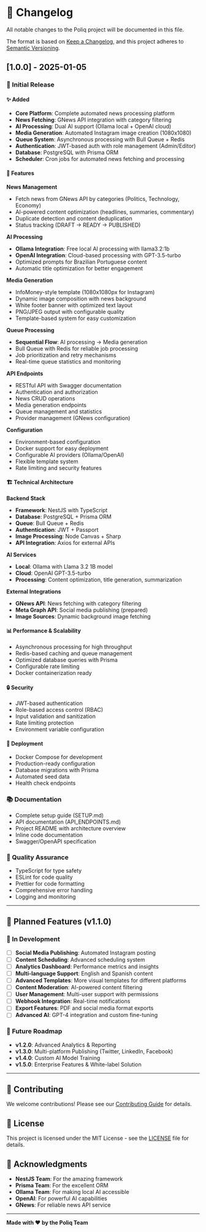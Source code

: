 # 📝 Changelog

All notable changes to the Poliq project will be documented in this file.

The format is based on [Keep a Changelog](https://keepachangelog.com/en/1.0.0/),
and this project adheres to [Semantic Versioning](https://semver.org/spec/v2.0.0.html).

## [1.0.0] - 2025-01-05

### 🎉 Initial Release

#### ✨ Added
- **Core Platform**: Complete automated news processing platform
- **News Fetching**: GNews API integration with category filtering
- **AI Processing**: Dual AI support (Ollama local + OpenAI cloud)
- **Media Generation**: Automated Instagram image creation (1080x1080)
- **Queue System**: Asynchronous processing with Bull Queue + Redis
- **Authentication**: JWT-based auth with role management (Admin/Editor)
- **Database**: PostgreSQL with Prisma ORM
- **Scheduler**: Cron jobs for automated news fetching and processing

#### 🔧 Features

**News Management**
- Fetch news from GNews API by categories (Politics, Technology, Economy)
- AI-powered content optimization (headlines, summaries, commentary)
- Duplicate detection and content deduplication
- Status tracking (DRAFT → READY → PUBLISHED)

**AI Processing**
- **Ollama Integration**: Free local AI processing with llama3.2:1b
- **OpenAI Integration**: Cloud-based processing with GPT-3.5-turbo
- Optimized prompts for Brazilian Portuguese content
- Automatic title optimization for better engagement

**Media Generation**
- InfoMoney-style template (1080x1080px for Instagram)
- Dynamic image composition with news background
- White footer banner with optimized text layout
- PNG/JPEG output with configurable quality
- Template-based system for easy customization

**Queue Processing**
- **Sequential Flow**: AI processing → Media generation
- Bull Queue with Redis for reliable job processing
- Job prioritization and retry mechanisms
- Real-time queue statistics and monitoring

**API Endpoints**
- RESTful API with Swagger documentation
- Authentication and authorization
- News CRUD operations
- Media generation endpoints
- Queue management and statistics
- Provider management (GNews configuration)

**Configuration**
- Environment-based configuration
- Docker support for easy deployment
- Configurable AI providers (Ollama/OpenAI)
- Flexible template system
- Rate limiting and security features

#### 🏗️ Technical Architecture

**Backend Stack**
- **Framework**: NestJS with TypeScript
- **Database**: PostgreSQL + Prisma ORM
- **Queue**: Bull Queue + Redis
- **Authentication**: JWT + Passport
- **Image Processing**: Node Canvas + Sharp
- **API Integration**: Axios for external APIs

**AI Services**
- **Local**: Ollama with Llama 3.2 1B model
- **Cloud**: OpenAI GPT-3.5-turbo
- **Processing**: Content optimization, title generation, summarization

**External Integrations**
- **GNews API**: News fetching with category filtering
- **Meta Graph API**: Social media publishing (prepared)
- **Image Sources**: Dynamic background image fetching

#### 📊 Performance & Scalability
- Asynchronous processing for high throughput
- Redis-based caching and queue management
- Optimized database queries with Prisma
- Configurable rate limiting
- Docker containerization ready

#### 🔒 Security
- JWT-based authentication
- Role-based access control (RBAC)
- Input validation and sanitization
- Rate limiting protection
- Environment variable configuration

#### 🚀 Deployment
- Docker Compose for development
- Production-ready configuration
- Database migrations with Prisma
- Automated seed data
- Health check endpoints

### 📚 Documentation
- Complete setup guide (SETUP.md)
- API documentation (API_ENDPOINTS.md)
- Project README with architecture overview
- Inline code documentation
- Swagger/OpenAPI specification

### 🧪 Quality Assurance
- TypeScript for type safety
- ESLint for code quality
- Prettier for code formatting
- Comprehensive error handling
- Logging and monitoring

---

## 🔮 Planned Features (v1.1.0)

### 🚧 In Development
- [ ] **Social Media Publishing**: Automated Instagram posting
- [ ] **Content Scheduling**: Advanced scheduling system
- [ ] **Analytics Dashboard**: Performance metrics and insights
- [ ] **Multi-language Support**: English and Spanish content
- [ ] **Advanced Templates**: More visual templates for different platforms
- [ ] **Content Moderation**: AI-powered content filtering
- [ ] **User Management**: Multi-user support with permissions
- [ ] **Webhook Integration**: Real-time notifications
- [ ] **Export Features**: PDF and social media format exports
- [ ] **Advanced AI**: GPT-4 integration and custom fine-tuning

### 🎯 Future Roadmap
- **v1.2.0**: Advanced Analytics & Reporting
- **v1.3.0**: Multi-platform Publishing (Twitter, LinkedIn, Facebook)
- **v1.4.0**: Custom AI Model Training
- **v1.5.0**: Enterprise Features & White-label Solution

---

## 🤝 Contributing

We welcome contributions! Please see our [Contributing Guide](CONTRIBUTING.md) for details.

## 📄 License

This project is licensed under the MIT License - see the [LICENSE](LICENSE) file for details.

## 🙏 Acknowledgments

- **NestJS Team**: For the amazing framework
- **Prisma Team**: For the excellent ORM
- **Ollama Team**: For making local AI accessible
- **OpenAI**: For powerful AI capabilities
- **GNews**: For reliable news API service

---

**Made with ❤️ by the Poliq Team**
